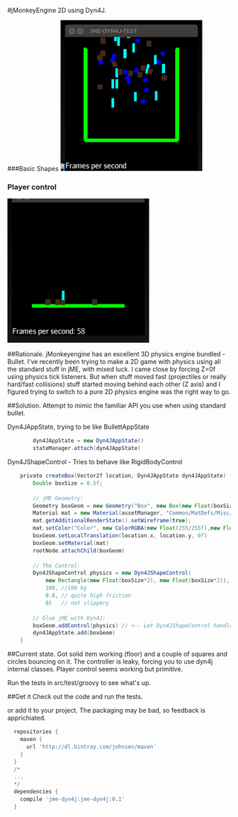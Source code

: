 #jMonkeyEngine 2D using Dyn4J.

###Basic Shapes
![screenshot](etc/jme-dyn4j.gif)


### Player control
![screenshot](etc/PlayerControl.gif)

##Rationale.
jMonkeyengine has an excellent 3D physics engine bundled - Bullet. I've recently been trying to make a 2D game with physics using all the standard stuff in jME, with mixed luck. I came close by forcing Z=0f using physics tick listeners. But when stuff moved fast (projectiles or really hard/fast collisions) stuff started moving behind each other (Z axis) and I figured trying to switch to a pure 2D physics engine was the right way to go.

##Solution.
Attempt to mimic the familiar API you use when using standard bullet.

Dyn4JAppState, trying to be like BullettAppState

```groovy
		dyn4JAppState = new Dyn4JAppState()
		stateManager.attach(dyn4JAppState)
```

Dyn4JShapeControl - Tries to behave like RigidBodyControl
```groovy
	private createBox(Vector2f location, Dyn4JAppState dyn4JAppState) {
		Double boxSize = 0.5f;
		
		// jME Geometry:
		Geometry boxGeom = new Geometry("Box", new Box(new Float(boxSize), new Float(boxSize), 0.1f))
		Material mat = new Material(assetManager, "Common/MatDefs/Misc/Unshaded.j3md")
		mat.getAdditionalRenderState().setWireframe(true);
		mat.setColor("Color", new ColorRGBA(new Float(255/255f),new Float(228/255f),new Float(225/255f), 1f))
		boxGeom.setLocalTranslation(location.x, location.y, 0f)
		boxGeom.setMaterial(mat)
		rootNode.attachChild(boxGeom)
		
		// The Control:
		Dyn4JShapeControl physics = new Dyn4JShapeControl(
			new Rectangle(new Float(boxSize*2), new Float(boxSize*2)), MassType.NORMAL,
			100, //100 kg
			0.8, // quite high friction
			0)   // not slippery
			
		// Glue jME with Dyn4J:
		boxGeom.addControl(physics) // <-- Let Dyn4JShapeControl handle the jme Geometry from now on.
		dyn4JAppState.add(boxGeom)
	}
```

##Current state.
Got solid item working (floor) and a couple of squares and circles bouncing on it. The controller is leaky, forcing you to use dyn4j internal classes. Player control seems working but primitive.

Run the tests in src/test/groovy to see what's up.

##Get it
Check out the code and run the tests.

or add it to your project. The packaging may be bad, so feedback is apprichiated.
```gradle
  repositories {
    maven {
      url 'http://dl.bintray.com/johnsen/maven'
    }
  }
  /*
  ...
  */
  dependencies {
    compile 'jme-dyn4j:jme-dyn4j:0.1'
  }
```



